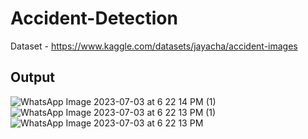 # Accident-Detection

Dataset - https://www.kaggle.com/datasets/jayacha/accident-images

## Output
![WhatsApp Image 2023-07-03 at 6 22 14 PM (1)](https://github.com/Jayacha7/Road-Moniitoring-and-alert-System/assets/113333328/4b3e7151-9e61-49ed-99d5-0bb5189d78f0)
![WhatsApp Image 2023-07-03 at 6 22 13 PM (1)](https://github.com/Jayacha7/Road-Moniitoring-and-alert-System/assets/113333328/5210a301-d1e8-4184-9952-0bef40e5b251)
![WhatsApp Image 2023-07-03 at 6 22 13 PM](https://github.com/Jayacha7/Road-Moniitoring-and-alert-System/assets/113333328/f4e7eb2b-9bcf-4487-b2bd-4487262a525e)
